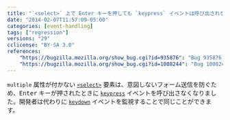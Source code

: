 ```yaml
---
title: "`<select>` 上で Enter キーを押しても `keypress` イベントは呼び出されなくなりました"
date: "2014-02-07T11:57:09-05:00"
categories: [event-handling]
tags: ["regression"]
versions: "29"
cclicense: "BY-SA 3.0"
references:
    "https://bugzilla.mozilla.org/show_bug.cgi?id=935876": "Bug 935876 – <select> element shouldn\'t consume key events which don\'t cause any default action"
    "https://bugzilla.mozilla.org/show_bug.cgi?id=1008244": "Bug 1008244 – Regression in 29: \"Enter\" key on <select> element no longer fires a keypress event"
---
```

`multiple` 属性が付かない [`<select>`](https://developer.mozilla.org/ja/docs/Web/HTML/Element/select) 要素は、意図しないフォーム送信を防ぐため、<kbd>Enter</kbd> キーが押されたときに [`keypress`](https://developer.mozilla.org/ja/docs/Web/Reference/Events/keypress) イベントを呼び出さなくなりました。開発者は代わりに [`keydown`](https://developer.mozilla.org/ja/docs/Web/Reference/Events/keydown) イベントを監視することで同じことができます。
